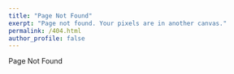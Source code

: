 ```yaml
---
title: "Page Not Found"
exerpt: "Page not found. Your pixels are in another canvas."
permalink: /404.html
author_profile: false
---
```


Page Not Found


<script>
    var GOOG_FIXURL_LANG = 'en';
    var GOOG_FIXURL_SITE = 'https://seongsuha.net'
</script>
<script src="https://linkhelp.clients.google.com/tbproxy/lh/wm/fixurl.js">
</script>
